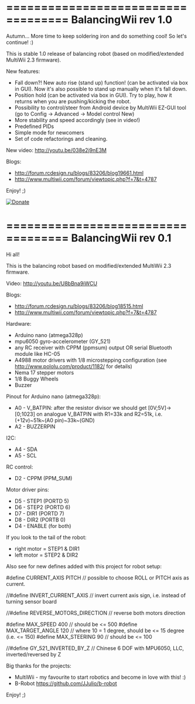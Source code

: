 
===================================
BalancingWii rev 1.0 
===================================

Autumn... More time to keep soldering iron and do something cool! So let's continue! :)

This is stable 1.0 release of balancing robot (based on modified/extended MultiWii 2.3 firmware).

New features:
 - Fall down?! New auto rise (stand up) function! (can be activated via box in GUI). 
   Now it's also possible to stand up manually when it's fall down.
 - Position hold (can be activated via box in GUI). 
   Try to play, how it returns when  you are pushing/kicking the robot.
 - Possibility to control/steer from Android device by MultiWii EZ-GUI tool (go to Config -> Advanced -> Model control New) 
 - More stability and speed accordingly (see in video!)
 - Predefined PIDs
 - Simple mode for newcomers
 - Set of code refactorings and cleaning.

New video: 
http://youtu.be/038e2j9nE3M

Blogs:
- http://forum.rcdesign.ru/blogs/83206/blog19661.html
- http://www.multiwii.com/forum/viewtopic.php?f=7&t=4787

Enjoy! ;)  

[![Donate](https://www.paypalobjects.com/en_US/i/btn/btn_donate_LG.gif)](https://www.paypal.com/cgi-bin/webscr?cmd=_donations&business=NQ6D8YEWUV88S)


===================================
BalancingWii rev 0.1 
===================================

Hi all! 

This is the balancing robot based on modified/extended MultiWii 2.3 firmware.

Video: 
http://youtu.be/U8bBna9iWCU

Blogs:
- http://forum.rcdesign.ru/blogs/83206/blog18515.html
- http://www.multiwii.com/forum/viewtopic.php?f=7&t=4787


Hardware:
- Arduino nano (atmega328p)
- mpu6050 gyro-accelerometer (GY_521)
- any RC receiver with CPPM (ppmsum) output OR serial Bluetooth module like HC-05
- A4988 motor drivers with 1/8 microstepping configuration (see http://www.pololu.com/product/1182/ for details)
- Nema 17 stepper motors
- 1/8 Buggy Wheels
- Buzzer 


Pinout for Arduino nano (atmega328p):

- A0 - V_BATPIN: after the resistor divisor we should get [0V;5V]->[0;1023] on analogue V_BATPIN with R1=33k and R2=51k, 
     i.e. (+12v)~51k~(A0 pin)~33k~(GND)
- A2 - BUZZERPIN

I2C:
- A4 - SDA
- A5 - SCL

RC control:
- D2 - CPPM (PPM_SUM)

Motor driver pins:
- D5 - STEP1 (PORTD 5)
- D6 - STEP2 (PORTD 6)
- D7 - DIR1 (PORTD 7)
- D8 - DIR2 (PORTB 0)
- D4 - ENABLE (for both)

If you look to the tail of the robot:
- right motor = STEP1 & DIR1
- left motor  = STEP2 & DIR2

   
Also see for new defines added with this project for robot setup:
    
  #define CURRENT_AXIS    PITCH       // possible to choose ROLL or PITCH axis as current.
  
  //#define INVERT_CURRENT_AXIS       // invert current axis sign, i.e. instead of turning sensor board
  
  //#define REVERSE_MOTORS_DIRECTION  // reverse both motors direction

  #define MAX_SPEED           400  // should be <= 500
  #define MAX_TARGET_ANGLE    120  // where 10 = 1 degree, should be <= 15 degree (i.e. <= 150) 
  #define MAX_STEERING        90   // should be <= 100 
  
  
  //#define GY_521_INVERTED_BY_Z  // Chinese 6  DOF with  MPU6050, LLC, inverted/reversed by Z
   

Big thanks for the projects:
- MultiWii - my favourite to start robotics and become in love with this!  :)
- B-Robot https://github.com/JJulio/b-robot    
   

Enjoy! ;)

